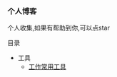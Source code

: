 ### 个人博客

个人收集,如果有帮助到你,可以点star

> 

目录

* 工具
    * [工作常用工具](https://github.com/zhan9rq/grocery-store/issues/1)

   
